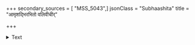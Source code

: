 +++
secondary_sources = [ "MSS_5043",]
jsonClass = "Subhaashita"
title = "आमृशद्भिरभितो वलिवीचीर्"

+++

<details><summary>Text</summary>

आमृशद्भिरभितो वलिवीचीर् लोलमानवितताङ्गुलिहस्तैः सुभ्रुवामनुभवात् प्रतिपेदे मुष्टिमेयमिति मध्यमभीष्टैः॥
</details>
